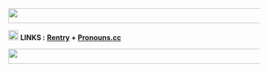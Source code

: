 <img src="https://i.postimg.cc/RZ0PxkFs/tumblr-d33b3d56fbde1560f1f7b1106cf4a6ed-7f658b03-540.gif" width="1000" height="30"/>

<img src="https://i.postimg.cc/t4NHBZJ0/X0fRhTb.gif" width="20" height="20"/>  **LINKS :** **[Rentry](https://rentry.co/stazzes) + [Pronouns.cc](https://pronouns.cc/@stazzes)**

<img src="https://i.postimg.cc/RZ0PxkFs/tumblr-d33b3d56fbde1560f1f7b1106cf4a6ed-7f658b03-540.gif" width=1000 height=30/>
